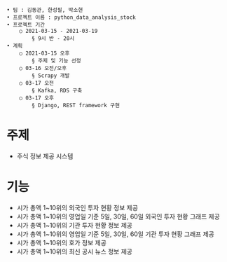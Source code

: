 	• 팀 : 김동관, 한성필, 박소현
	• 프로젝트 이름 : python_data_analysis_stock
	• 프로젝트 기간
		○ 2021-03-15 - 2021-03-19
			§ 9시 반 - 20시
	• 계획
		○ 2021-03-15 오후
			§ 주제 및 기능 선정
		○ 03-16 오전/오후
			§ Scrapy 개발
		○ 03-17 오전
			§ Kafka, RDS 구축
		○ 03-17 오후
			§ Django, REST framework 구현

# 주제
* 주식 정보 제공 시스템
# 기능
* 시가 총액 1~10위의 외국인 투자 현황 정보 제공
* 시가 총액 1~10위의 영업일 기준 5일, 30일, 60일 외국인 투자 현황 그래프 제공
* 시가 총액 1~10위의 기관 투자 현황 정보 제공
* 시가 총액 1~10위의 영업일 기준 5일, 30일, 60일 기관 투자 현황 그래프 제공
* 시가 총액 1~10위의 호가 정보 제공
* 시가 총액 1~10위의 최신 공시 뉴스 정보 제공		
